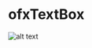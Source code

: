 # ofxTextBox

![alt text](https://raw.github.com/toruurakawa/ofxTextBox/master/img/ofxTextBox_ss.png)
